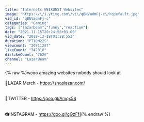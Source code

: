 ```yaml
---
title: "Internets WEIRDEST Websites"
image: "https:\/\/i.ytimg.com\/vi\/qBNVadmFj-c\/hqdefault.jpg"
vid_id: "qBNVadmFj-c"
categories: "Gaming"
tags: ["lazarbeam","funny","reaction"]
date: "2021-11-15T20:24:56+03:00"
vid_date: "2019-12-18T01:28:55Z"
duration: "PT10M22S"
viewcount: "20711287"
likeCount: "742018"
dislikeCount: "7626"
channel: "LazarBeam"
---
```

{% raw %}wooo amazing websites nobody should look at<br /><br />👕LAZAR Merch - <a rel="nofollow" target="blank" href="https://shoplazar.com/">https://shoplazar.com/</a><br /><br /><br />🐤TWITTER - <a rel="nofollow" target="blank" href="https://goo.gl/Amqx54">https://goo.gl/Amqx54</a><br /><br /><br />📷INSTAGRAM - <a rel="nofollow" target="blank" href="https://goo.gl/gGzFf1">https://goo.gl/gGzFf1</a>{% endraw %}

